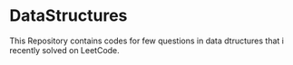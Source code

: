 # DataStructures
This Repository contains codes for few questions in data dtructures that i recently solved on LeetCode.
